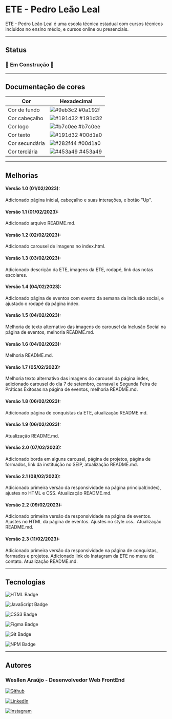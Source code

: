 
# ETE - Pedro Leão Leal

ETE - Pedro Leão Leal é uma escola técnica estadual com cursos técnicos incluidos no ensino médio, e cursos online ou presenciais.

<hr>

## Status

### 🚧 Em Construção 🚧

<hr>

## Documentação de cores

| Cor               | Hexadecimal                                                |
| ----------------- | ---------------------------------------------------------------- |
| Cor de fundo       | ![#9eb3c2](https://via.placeholder.com/10/9eb3c2?text=+) #0a192f |
| Cor cabeçalho       | ![#191d32](https://via.placeholder.com/10/191d32?text=+) #191d32 |
| Cor logo       | ![#b7c0ee](https://via.placeholder.com/10/b7c0ee?text=+) #b7c0ee |
| Cor texto       | ![#191d32](https://via.placeholder.com/10/191d32?text=+) #00d1a0 |
| Cor secundária       | ![#282f44](https://via.placeholder.com/10/282f44?text=+) #00d1a0 |
| Cor terciária       | ![#453a49](https://via.placeholder.com/10/453a49?text=+) #453a49 |

<hr>

## Melhorias

#### Versão 1.0 (01/02/2023):
 Adicionado página inicial, cabeçalho e suas interações, e botão "Up".

#### Versão 1.1 (01/02/2023):
Adicionado arquivo README.md.

#### Versão 1.2 (02/02/2023):
Adicionado carousel de imagens no index.html.

#### Versão 1.3 (03/02/2023):
Adicionado descrição da ETE, imagens da ETE, rodapé, link das notas escolares.

#### Versão 1.4 (04/02/2023):
Adicionado página de eventos com evento da semana da inclusão social, e ajustado o rodapé da página index.

#### Versão 1.5 (04/02/2023):
Melhoria de texto alternativo das imagens do carousel da Inclusão Social na página de eventos, melhoria README.md.

#### Versão 1.6 (04/02/2023):
Melhoria README.md.

#### Versão 1.7 (05/02/2023):
Melhoria texto alternativo das imagens do carousel da página index, adicionado carousel do dia 7 de setembro, carnaval e Segunda Feira de Práticas Exitosas na página de eventos, melhoria README.md.

#### Versão 1.8 (06/02/2023):
Adicionado página de conquistas da ETE, atualização README.md.

#### Versão 1.9 (06/02/2023):
Atualização README.md.

#### Versão 2.0 (07/02/2023):
Adicionado borda em alguns carousel, página de projetos, página de formados, link da instituição no SEIP, atualização README.md.

#### Versão 2.1 (08/02/2023):
Adicionado primeira versão da responsividade na página principal(index), ajustes no HTML e CSS. Atualização README.md.

#### Versão 2.2 (09/02/2023):
Adicionado primeira versão da responsividade na página de eventos. Ajustes no HTML da página de eventos. Ajustes no style.css.. Atualização README.md.

#### Versão 2.3 (11/02/2023):
Adicionado primeira versão da responsividade na página de conquistas, formados e projetos. Adicionado link do Instagram da ETE no menu de contato. Atualização README.md.

<hr>

## Tecnologias
  
  ![HTML Badge](https://img.shields.io/badge/HTML5-E34F26?style=for-the-badge&logo=html5&logoColor=white)

  ![JavaScript Badge](https://img.shields.io/badge/JavaScript-F7DF1E?style=for-the-badge&logo=JavaScript&logoColor=white)

  ![CSS3 Badge](https://img.shields.io/badge/CSS3-1572B6?style=for-the-badge&logo=css3&logoColor=white)

  ![Figma Badge](https://img.shields.io/badge/Figma-F24E1E?style=for-the-badge&logo=figma&logoColor=white)

  ![Git Badge](https://img.shields.io/badge/GIT-E44C30?style=for-the-badge&logo=git&logoColor=white)

  ![NPM Badge](https://img.shields.io/badge/npm-CB3837?style=for-the-badge&logo=npm&logoColor=white)

<hr>

## Autores

### Wesllen Araújo - Desenvolvedor Web FrontEnd
[![Github](https://img.shields.io/badge/GitHub-100000?style=for-the-badge&logo=github&logoColor=white)](https://github.com/WesllenAraujo)

[![LinkedIn](https://img.shields.io/badge/LinkedIn-0077B5?style=for-the-badge&logo=linkedin&logoColor=white)](https://www.linkedin.com/in/wesllen-do-carmo-ara%C3%BAjo-0b1115276/)

[![Instagram](https://img.shields.io/badge/Instagram-E4405F?style=for-the-badge&logo=instagram&logoColor=white)](https://www.instagram.com/wesllenaraujo_7)
